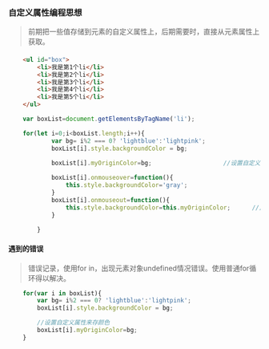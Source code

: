 ### 自定义属性编程思想
> 前期把一些值存储到元素的自定义属性上，后期需要时，直接从元素属性上获取。
#### 
```HTML
    <ul id="box">
        <li>我是第1个li</li>
        <li>我是第2个li</li>
        <li>我是第3个li</li>
        <li>我是第4个li</li>
        <li>我是第5个li</li>
    </ul>
```



```javascript
    var boxList=document.getElementsByTagName('li');

    for(let i=0;i<boxList.length;i++){
            var bg= i%2 === 0? 'lightblue':'lightpink'; 
            boxList[i].style.backgroundColor = bg;
            
            boxList[i].myOriginColor=bg;                    //设置自定义属性来存颜色

            boxList[i].onmouseover=function(){
                this.style.backgroundColor='gray';
            }
            boxList[i].onmouseout=function(){
                this.style.backgroundColor=this.myOriginColor;      //鼠标离开时，将其原来的颜色(自定义属性的值)重新赋给他。
            }

        }
```
#### 遇到的错误
>  错误记录，使用for in，出现元素对象undefined情况错误。使用普通for循环得以解决。

```javascript
    for(var i in boxList){
        var bg= i%2 === 0? 'lightblue':'lightpink';
        boxList[i].style.backgroundColor = bg;

        //设置自定义属性来存颜色
        boxList[i].myOriginColor=bg;       
    } 
```
